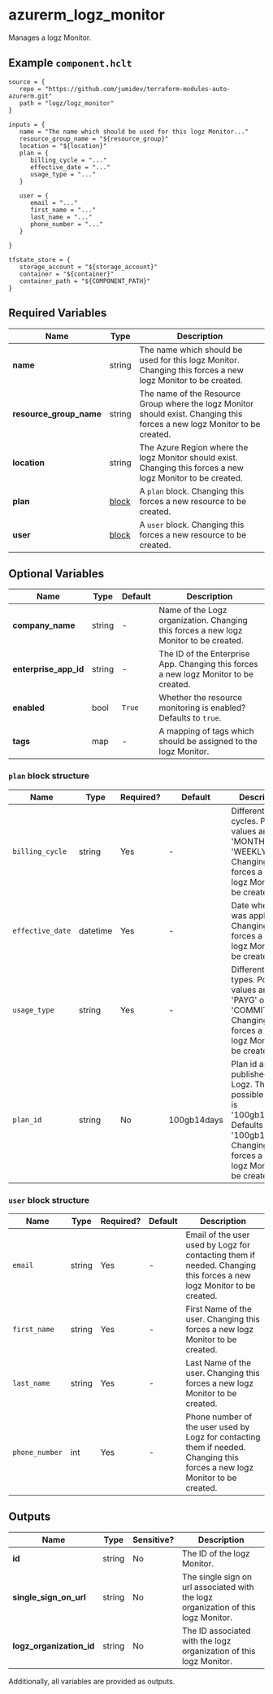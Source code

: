 # azurerm_logz_monitor

Manages a logz Monitor.

## Example `component.hclt`

```hcl
source = {
   repo = "https://github.com/jumidev/terraform-modules-auto-azurerm.git"   
   path = "logz/logz_monitor"   
}

inputs = {
   name = "The name which should be used for this logz Monitor..."   
   resource_group_name = "${resource_group}"   
   location = "${location}"   
   plan = {
      billing_cycle = "..."      
      effective_date = "..."      
      usage_type = "..."      
   }
   
   user = {
      email = "..."      
      first_name = "..."      
      last_name = "..."      
      phone_number = "..."      
   }
   
}

tfstate_store = {
   storage_account = "${storage_account}"   
   container = "${container}"   
   container_path = "${COMPONENT_PATH}"   
}

```

## Required Variables

| Name | Type |  Description |
| ---- | --------- |  ----------- |
| **name** | string |  The name which should be used for this logz Monitor. Changing this forces a new logz Monitor to be created. | 
| **resource_group_name** | string |  The name of the Resource Group where the logz Monitor should exist. Changing this forces a new logz Monitor to be created. | 
| **location** | string |  The Azure Region where the logz Monitor should exist. Changing this forces a new logz Monitor to be created. | 
| **plan** | [block](#plan-block-structure) |  A `plan` block. Changing this forces a new resource to be created. | 
| **user** | [block](#user-block-structure) |  A `user` block. Changing this forces a new resource to be created. | 

## Optional Variables

| Name | Type |  Default  |  Description |
| ---- | --------- |  ----------- | ----------- |
| **company_name** | string |  -  |  Name of the Logz organization. Changing this forces a new logz Monitor to be created. | 
| **enterprise_app_id** | string |  -  |  The ID of the Enterprise App. Changing this forces a new logz Monitor to be created. | 
| **enabled** | bool |  `True`  |  Whether the resource monitoring is enabled? Defaults to `true`. | 
| **tags** | map |  -  |  A mapping of tags which should be assigned to the logz Monitor. | 

### `plan` block structure

| Name | Type | Required? | Default | Description |
| ---- | ---- | --------- | ------- | ----------- |
| `billing_cycle` | string | Yes | - | Different billing cycles. Possible values are 'MONTHLY' or 'WEEKLY'. Changing this forces a new logz Monitor to be created. |
| `effective_date` | datetime | Yes | - | Date when plan was applied. Changing this forces a new logz Monitor to be created. |
| `usage_type` | string | Yes | - | Different usage types. Possible values are 'PAYG' or 'COMMITTED'. Changing this forces a new logz Monitor to be created. |
| `plan_id` | string | No | 100gb14days | Plan id as published by Logz. The only possible value is '100gb14days'. Defaults to '100gb14days'. Changing this forces a new logz Monitor to be created. |

### `user` block structure

| Name | Type | Required? | Default | Description |
| ---- | ---- | --------- | ------- | ----------- |
| `email` | string | Yes | - | Email of the user used by Logz for contacting them if needed. Changing this forces a new logz Monitor to be created. |
| `first_name` | string | Yes | - | First Name of the user. Changing this forces a new logz Monitor to be created. |
| `last_name` | string | Yes | - | Last Name of the user. Changing this forces a new logz Monitor to be created. |
| `phone_number` | int | Yes | - | Phone number of the user used by Logz for contacting them if needed. Changing this forces a new logz Monitor to be created. |



## Outputs

| Name | Type | Sensitive? | Description |
| ---- | ---- | --------- | --------- |
| **id** | string | No  | The ID of the logz Monitor. | 
| **single_sign_on_url** | string | No  | The single sign on url associated with the logz organization of this logz Monitor. | 
| **logz_organization_id** | string | No  | The ID associated with the logz organization of this logz Monitor. | 

Additionally, all variables are provided as outputs.
